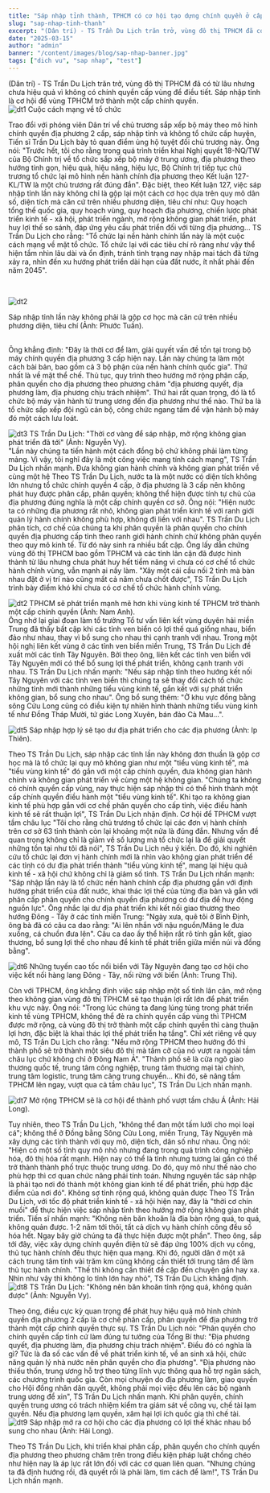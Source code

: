 ```yaml
---
title: "Sáp nhập tỉnh thành, TPHCM có cơ hội tạo dựng chính quyền ở cấp vùng?"
slug: "sap-nhap-tinh-thanh"
excerpt: "(Dân trí) - TS Trần Du Lịch trăn trở, vùng đô thị TPHCM đã có từ lâu nhưng chưa hiệu quả"
date: "2025-03-15"
author: "admin"
banner: "/content/images/blog/sap-nhap-banner.jpg"
tags: ["dich vu", "sap nhap", "test"]
---
```


(Dân trí) - TS Trần Du Lịch trăn trở, vùng đô thị TPHCM đã có từ lâu nhưng chưa hiệu quả vì không có chính quyền cấp vùng để điều tiết. Sáp nhập tỉnh là cơ hội để vùng TPHCM trở thành một cấp chính quyền.
<br>
![dt1](content/images/blog/sap-nhap1.webp)
Cuộc cách mạng về tổ chức <br>

Trao đổi với phóng viên Dân trí về chủ trương sắp xếp bộ máy theo mô hình chính quyền địa phương 2 cấp, sáp nhập tỉnh và không tổ chức cấp huyện, Tiến sĩ Trần Du Lịch bày tỏ quan điểm ủng hộ tuyệt đối chủ trương này.
Ông nói: "Trước hết, tôi cho rằng trong quá trình triển khai Nghị quyết 18-NQ/TW của Bộ Chính trị về tổ chức sắp xếp bộ máy ở trung ương, địa phương theo hướng tinh gọn, hiệu quả, hiệu năng, hiệu lực, Bộ Chính trị tiếp tục chủ trương tổ chức lại mô hình nền hành chính địa phương theo Kết luận 127-KL/TW là một chủ trương rất đúng đắn".
Đặc biệt, theo Kết luận 127, việc sáp nhập tỉnh lần này không chỉ là gộp lại một cách cơ học dựa trên quy mô dân số, diện tích mà căn cứ trên nhiều phương diện, tiêu chí như: Quy hoạch tổng thể quốc gia, quy hoạch vùng, quy hoạch địa phương, chiến lược phát triển kinh tế - xã hội, phát triển ngành, mở rộng không gian phát triển, phát huy lợi thế so sánh, đáp ứng yêu cầu phát triển đối với từng địa phương...
TS Trần Du Lịch cho rằng: "Tổ chức lại nền hành chính lần này là một cuộc cách mạng về mặt tổ chức. Tổ chức lại với các tiêu chí rõ ràng như vậy thể hiện tầm nhìn lâu dài và ổn định, tránh tình trạng nay nhập mai tách đã từng xảy ra, nhìn đến xu hướng phát triển dài hạn của đất nước, ít nhất phải đến năm 2045".

<br>

![dt2](content/images/blog/sap-nhap2.webp)

Sáp nhập tỉnh lần này không phải là gộp cơ học mà căn cứ trên nhiều phương diện, tiêu chí (Ảnh: Phước Tuần).

<br>
Ông khẳng định: "Đây là thời cơ để làm, giải quyết vấn đề tồn tại trong bộ máy chính quyền địa phương 3 cấp hiện nay. Lần này chúng ta làm một cách bài bản, bao gồm cả 3 bộ phận của nền hành chính quốc gia".
Thứ nhất là về mặt thể chế. Thủ tục, quy trình theo hướng mở rộng phân cấp, phân quyền cho địa phương theo phương châm "địa phương quyết, địa phương làm, địa phương chịu trách nhiệm".
Thứ hai rất quan trọng, đó là tổ chức bộ máy vận hành từ trung ương đến địa phương như thế nào.
Thứ ba là tổ chức sắp xếp đội ngũ cán bộ, công chức ngang tầm để vận hành bộ máy đó một cách lưu loát. <br>

![dt3](content/images/blog/sap-nhap3.webp)
TS Trần Du Lịch: "Thời cơ vàng để sáp nhập, mở rộng không gian phát triển đã tới" (Ảnh: Nguyễn Vy). <br>
"Lần này chúng ta tiến hành một cách đồng bộ chứ không phải làm từng mảng. Vì vậy, tôi nghĩ đây là một công việc mang tính cách mạng", TS Trần Du Lịch nhấn mạnh.
Đưa không gian hành chính và không gian phát triển về cùng một hệ
Theo TS Trần Du Lịch, nước ta là một nước có diện tích không lớn nhưng tổ chức chính quyền 4 cấp, ở địa phương là 3 cấp nên không phát huy được phân cấp, phân quyền; không thể hiện được tính tự chủ của địa phương đúng nghĩa là một cấp chính quyền cơ sở.
Ông nói: "Hiện nước ta có những địa phương rất nhỏ, không gian phát triển kinh tế với ranh giới quản lý hành chính không phù hợp, không đi liền với nhau".
TS Trần Du Lịch phân tích, cơ chế của chúng ta khi phân quyền là phân quyền cho chính quyền địa phương cấp tỉnh theo ranh giới hành chính chứ không phân quyền theo quy mô kinh tế. Từ đó nảy sinh ra nhiều bất cập.
Ông lấy dẫn chứng vùng đô thị TPHCM bao gồm TPHCM và các tỉnh lân cận đã được hình thành từ lâu nhưng chưa phát huy hết tiềm năng vì chưa có cơ chế tổ chức hành chính vùng, vẫn mạnh ai nấy làm.
"Xây một cái cầu nối 2 tỉnh mà bàn nhau đặt ở vị trí nào cũng mất cả năm chưa chốt được", TS Trần Du Lịch trình bày điểm khó khi chưa có cơ chế tổ chức hành chính vùng. <br>

![dt2](content/images/blog/sap-nhap4.webp)
TPHCM sẽ phát triển mạnh mẽ hơn khi vùng kinh tế TPHCM trở thành một cấp chính quyền (Ảnh: Nam Anh). <br>
Ông nhớ lại giai đoạn làm tổ trưởng Tổ tư vấn liên kết vùng duyên hải miền Trung đã thấy bất cập khi các tỉnh ven biển có lợi thế quá giống nhau, biển đảo như nhau, thay vì bổ sung cho nhau thì cạnh tranh với nhau.
Trong một hội nghị liên kết vùng ở các tỉnh ven biển miền Trung, TS Trần Du Lịch đề xuất mời các tỉnh Tây Nguyên. Bởi theo ông, liên kết các tỉnh ven biển với Tây Nguyên mới có thể bổ sung lợi thế phát triển, không cạnh tranh với nhau.
TS Trần Du Lịch nhấn mạnh: "Nếu sáp nhập tỉnh theo hướng kết nối Tây Nguyên với các tỉnh ven biển thì chúng ta sẽ thay đổi cách tổ chức những tỉnh mới thành những tiểu vùng kinh tế, gắn kết với sự phát triển không gian, bổ sung cho nhau".
Ông bổ sung thêm: "Ở khu vực đồng bằng sông Cửu Long cũng có điều kiện tự nhiên hình thành những tiểu vùng kinh tế như Đồng Tháp Mười, tứ giác Long Xuyên, bán đảo Cà Mau...".

![dt5](content/images/blog/sap-nhap5.webp)
Sáp nhập hợp lý sẽ tạo dư địa phát triển cho các địa phương (Ảnh: Ip Thiên). <br>

Theo TS Trần Du Lịch, sáp nhập các tỉnh lần này không đơn thuần là gộp cơ học mà là tổ chức lại quy mô không gian như một "tiểu vùng kinh tế", mà "tiểu vùng kinh tế" đó gắn với một cấp chính quyền, đưa không gian hành chính và không gian phát triển về cùng một hệ không gian.
"Chúng ta không có chính quyền cấp vùng, nay thực hiện sáp nhập thì có thể hình thành một cấp chính quyền điều hành một "tiểu vùng kinh tế". Khi tạo ra không gian kinh tế phù hợp gắn với cơ chế phân quyền cho cấp tỉnh, việc điều hành kinh tế sẽ rất thuận lợi", TS Trần Du Lịch nhận định.
Cơ hội để TPHCM vượt tầm châu lục
"Tôi cho rằng chủ trương tổ chức lại các đơn vị hành chính trên cơ sở 63 tỉnh thành còn lại khoảng một nửa là đúng đắn. Nhưng vấn đề quan trọng không chỉ là giảm về số lượng mà tổ chức lại là để giải quyết những tồn tại như tôi đã nói", TS Trần Du Lịch nêu ý kiến.
Do đó, khi nghiên cứu tổ chức lại đơn vị hành chính mới là nhìn vào không gian phát triển để các tỉnh có dư địa phát triển thành "tiểu vùng kinh tế", mang lại hiệu quả kinh tế - xã hội chứ không chỉ là giảm số tỉnh.
TS Trần Du Lịch nhấn mạnh: "Sáp nhập lần này là tổ chức nền hành chính cấp địa phương gắn với định hướng phát triển của đất nước, khai thác lợi thế của từng địa bàn và gắn với phân cấp phân quyền cho chính quyền địa phương có dư địa để huy động nguồn lực".
Ông nhắc lại dư địa phát triển khi kết nối giao thương theo hướng Đông - Tây ở các tỉnh miền Trung: "Ngày xưa, quê tôi ở Bình Định, ông bà đã có câu ca dao rằng: "Ai lên nhắn với nậu nguồn/Măng le đưa xuống, cá chuồn đưa lên". Câu ca dao ấy thể hiện rất rõ tính gắn kết, giao thương, bổ sung lợi thế cho nhau để kinh tế phát triển giữa miền núi và đồng bằng".

![dt6](content/images/blog/sap-nhap6.webp)
Những tuyến cao tốc nối biển với Tây Nguyên đang tạo cơ hội cho việc kết nối hàng lang Đông - Tây, nối rừng với biển (Ảnh: Trung Thi).
<br>

Còn với TPHCM, ông khẳng định việc sáp nhập một số tỉnh lân cận, mở rộng theo không gian vùng đô thị TPHCM sẽ tạo thuận lợi rất lớn để phát triển khu vực này.
Ông nói: "Trong lúc chúng ta đang lúng túng trong phát triển kinh tế vùng TPHCM, không thể đẻ ra chính quyền cấp vùng thì TPHCM được mở rộng, cả vùng đô thị trở thành một cấp chính quyền thì càng thuận lợi hơn, đặc biệt là khai thác lợi thế phát triển hạ tầng".
Chỉ xét riêng về quy mô, TS Trần Du Lịch cho rằng: "Nếu mở rộng TPHCM theo hướng đó thì thành phố sẽ trở thành một siêu đô thị mà tầm cỡ của nó vượt ra ngoài tầm châu lục chứ không chỉ ở Đông Nam Á".
"Thành phố sẽ là cửa ngõ giao thương quốc tế, trung tâm công nghiệp, trung tâm thương mại tài chính, trung tâm logistic, trung tâm cảng trung chuyển... Khi đó, sẽ nâng tầm TPHCM lên ngay, vượt qua cả tầm châu lục", TS Trần Du Lịch nhấn mạnh.

![dt7](content/images/blog/sap-nhap7.webp)
Mở rộng TPHCM sẽ là cơ hội để thành phố vượt tầm châu Á (Ảnh: Hải Long).
<br>

Tuy nhiên, theo TS Trần Du Lịch, "không thể đan một tấm lưới cho mọi loại cá"; không thể ở Đồng bằng Sông Cửu Long, miền Trung, Tây Nguyên mà xây dựng các tỉnh thành với quy mô, diện tích, dân số như nhau.
Ông nói: "Hiện có một số tỉnh quy mô nhỏ nhưng đang trong quá trình công nghiệp hóa, đô thị hóa rất mạnh. Hiện nay có thể là tỉnh nhưng tương lai gần có thể trở thành thành phố trực thuộc trung ương. Do đó, quy mô như thế nào cho phù hợp thì cơ quan chức năng phải tính toán. Nhưng nguyên tắc sáp nhập là phải tạo nơi đó thành một không gian kinh tế để phát triển, phù hợp đặc điểm của nơi đó".
Không sợ tỉnh rộng quá, không quản được
Theo TS Trần Du Lịch, với tốc độ phát triển kinh tế - xã hội hiện nay, đây là "thời cơ chín muồi" để thực hiện việc sáp nhập tỉnh theo hướng mở rộng không gian phát triển.
Tiến sĩ nhấn mạnh: "Không nên băn khoăn là địa bàn rộng quá, to quá, không quản được. 1-2 năm tới thôi, tất cả dịch vụ hành chính công đều số hóa hết. Ngay bây giờ chúng ta đã thực hiện được một phần".
Theo ông, sắp tới đây, việc xây dựng chính quyền điện tử sẽ đáp ứng 100% dịch vụ công, thủ tục hành chính đều thực hiện qua mạng. Khi đó, người dân ở một xã cách trung tâm tỉnh vài trăm km cũng không cần thiết tới trung tâm để làm thủ tục hành chính.
"Thế thì không cần thiết đề cập đến chuyện gần hay xa. Nhìn như vậy thì không lo tỉnh lớn hay nhỏ", TS Trần Du Lịch khẳng định.
<br>
![dt8](content/images/blog/sap-nhap8.webp)
TS Trần Du Lịch: "Không nên băn khoăn tỉnh rộng quá, không quản được" (Ảnh: Nguyễn Vy).
<br>

Theo ông, điều cực kỳ quan trọng để phát huy hiệu quả mô hình chính quyền địa phương 2 cấp là cơ chế phân cấp, phân quyền để địa phương trở thành một cấp chính quyền thực sự.
TS Trần Du Lịch nói: "Phân quyền cho chính quyền cấp tỉnh cứ làm đúng tư tưởng của Tổng Bí thư: "Địa phương quyết, địa phương làm, địa phương chịu trách nhiệm". Điều đó có nghĩa là gì? Tức là đa số các vấn đề về phát triển kinh tế, về an sinh xã hội, chức năng quản lý nhà nước nên phân quyền cho địa phương".
"Địa phương nào thiếu thốn, trung ương hỗ trợ theo từng lĩnh vực thông qua hỗ trợ ngân sách, các chương trình quốc gia. Còn mọi chuyện do địa phương làm, giao quyền cho Hội đồng nhân dân quyết, không phải mọi việc đều lên các bộ ngành trung ương để xin", TS Trần Du Lịch nhấn mạnh.
Khi phân quyền, chính quyền trung ương có trách nhiệm kiểm tra giám sát về công vụ, chế tài lạm quyền. Nếu địa phương lạm quyền, xâm hại lợi ích quốc gia thì chế tài.
<br>
![dt9](content/images/blog/sap-nhap9.webp)
Sáp nhập mở ra cơ hội cho các địa phương có lợi thế khác nhau bổ sung cho nhau (Ảnh: Hải Long).
<br>

Theo TS Trần Du Lịch, khi triển khai phân cấp, phân quyền cho chính quyền địa phương theo phương châm trên trong điều kiện pháp luật chồng chéo như hiện nay là áp lực rất lớn đối với các cơ quan liên quan.
"Nhưng chúng ta đã định hướng rồi, đã quyết rồi là phải làm, tìm cách để làm!", TS Trần Du Lịch nhấn mạnh.

